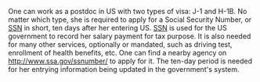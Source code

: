---
---

One can work as a postdoc in US with two types of visa: J-1 and H-1B. No matter
which type, she is required to apply for a Social Security Number, or [SSN] in
short, ten days after her entering US. [SSN] is used for the US government to
record her salary payment for tax purpose. It is also needed for many other
services, optionally or mandated, such as driving test, enrollment of health
benefits, etc. One can find a nearby agency on http://www.ssa.gov/ssnumber/ to
apply for it. The ten-day period is needed for her entrying information being
updated in the government's system.

[SSN]:http://www.ssa.gov/ssnumber/

